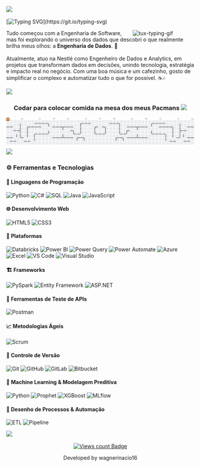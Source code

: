 <img src="https://user-images.githubusercontent.com/73097560/115834477-dbab4500-a447-11eb-908a-139a6edaec5c.gif">

[![Typing SVG](https://readme-typing-svg.demolab.com?font=Fira+Code&weight=500&pause=1000&color=0BF700&width=500&height=100&lines=print(%22Hello+World!%22);I+am+Wagner+In%C3%A1cio+de+Oliveira)](https://git.io/typing-svg)

<img align="right" alt="tux-typing-gif" src="https://media0.giphy.com/media/v1.Y2lkPTc5MGI3NjExd2RwbGpscmV3a2tpZjAyMzNnYzVsdXd1enN1OWpwbHEwNXBzbWMyOCZlcD12MV9pbnRlcm5hbF9naWZfYnlfaWQmY3Q9cw/WFZvB7VIXBgiz3oDXE/giphy.gif" width="165px" />
<p>  
 Tudo começou com a Engenharia de Software, mas foi explorando o universo dos dados que descobri o que realmente brilha meus olhos: a <strong>Engenharia de Dados</strong>. 🚀<br><br>  
  Atualmente, atuo na Nestlé como Engenheiro de Dados e Analytics, em projetos que transformam dados em decisões, unindo tecnologia, estratégia e impacto real no negócio. Com uma boa música e um cafezinho, gosto de simplificar o complexo e automatizar tudo o que for possível. ☕🎶  
</p>

<img src="https://user-images.githubusercontent.com/73097560/115834477-dbab4500-a447-11eb-908a-139a6edaec5c.gif">


<div align="center">

### Codar para colocar comida na mesa dos meus Pacmans  <img src="https://github.com/TheDudeThatCode/TheDudeThatCode/blob/master/Assets/Developer.gif" width="45" />

</div>


<picture>
  <source media="(prefers-color-scheme: dark)" srcset="https://raw.githubusercontent.com/wagnerinacio16/wagnerinacio16/output/pacman-contribution-graph-dark.svg">
  <source media="(prefers-color-scheme: light)" srcset="https://raw.githubusercontent.com/wagnerinacio16/wagnerinacio16/output/pacman-contribution-graph.svg">
  <img alt="pacman contribution graph" src="https://raw.githubusercontent.com/wagnerinacio16/wagnerinacio16/output/pacman-contribution-graph.svg">
</picture>

<img src="https://user-images.githubusercontent.com/73097560/115834477-dbab4500-a447-11eb-908a-139a6edaec5c.gif">


### ⚙️ Ferramentas e Tecnologias

#### 🧠 Linguagens de Programação  
![Python](https://img.shields.io/badge/Python-3776AB?style=for-the-badge&logo=python&logoColor=white)  ![C#](https://img.shields.io/badge/C%23-239120?style=for-the-badge&logo=c-sharp&logoColor=white)  ![SQL](https://img.shields.io/badge/SQL-4479A1?style=for-the-badge&logo=postgresql&logoColor=white)  ![Java](https://img.shields.io/badge/Java-ED8B00?style=for-the-badge&logo=java&logoColor=white)  ![JavaScript](https://img.shields.io/badge/JavaScript-F7DF1E?style=for-the-badge&logo=javascript&logoColor=black)


#### 🌐 Desenvolvimento Web  
![HTML5](https://img.shields.io/badge/HTML5-E34F26?style=for-the-badge&logo=html5&logoColor=white)  ![CSS3](https://img.shields.io/badge/CSS3-1572B6?style=for-the-badge&logo=css3&logoColor=white)

#### 🧰 Plataformas  
![Databricks](https://img.shields.io/badge/Databricks-E67261?style=for-the-badge&logo=databricks&logoColor=white)  ![Power BI](https://img.shields.io/badge/Power%20BI-F2C811?style=for-the-badge&logo=powerbi&logoColor=black)  ![Power Query](https://img.shields.io/badge/Power_Query-F2C811?style=for-the-badge&logo=microsoftpowerquery&logoColor=black)  ![Power Automate](https://img.shields.io/badge/Power_Automate-094AB2?style=for-the-badge&logo=microsoftpowerautomate&logoColor=white)  ![Azure](https://img.shields.io/badge/Azure-0078D4?style=for-the-badge&logo=microsoftazure&logoColor=white)  ![Excel](https://img.shields.io/badge/Excel-217346?style=for-the-badge&logo=microsoftexcel&logoColor=white)  ![VS Code](https://img.shields.io/badge/VS%20Code-007ACC?style=for-the-badge&logo=visualstudiocode&logoColor=white)  ![Visual Studio](https://img.shields.io/badge/Visual%20Studio-5C2D91?style=for-the-badge&logo=visualstudio&logoColor=white)

#### 🏗️ Frameworks  
![PySpark](https://img.shields.io/badge/PySpark-F88909?style=for-the-badge&logo=apache-spark&logoColor=white)  ![Entity Framework](https://img.shields.io/badge/Entity%20Framework-5C2D91?style=for-the-badge&logo=dotnet&logoColor=white)  ![ASP.NET](https://img.shields.io/badge/ASP.NET-512BD4?style=for-the-badge&logo=dotnet&logoColor=white)

#### 🧪 Ferramentas de Teste de APIs  
![Postman](https://img.shields.io/badge/Postman-FF6C37?style=for-the-badge&logo=postman&logoColor=white)

#### 📈 Metodologias Ágeis  
![Scrum](https://img.shields.io/badge/Scrum-000000?style=for-the-badge&logo=scrum&logoColor=white)

#### 🔄 Controle de Versão  
![Git](https://img.shields.io/badge/Git-F05032?style=for-the-badge&logo=git&logoColor=white)  ![GitHub](https://img.shields.io/badge/GitHub-181717?style=for-the-badge&logo=github&logoColor=white)  ![GitLab](https://img.shields.io/badge/GitLab-FC6D26?style=for-the-badge&logo=gitlab&logoColor=white)  ![Bitbucket](https://img.shields.io/badge/Bitbucket-0052CC?style=for-the-badge&logo=bitbucket&logoColor=white)

#### 🤖 Machine Learning & Modelagem Preditiva  
![Python](https://img.shields.io/badge/ML_Python-3776AB?style=for-the-badge&logo=python&logoColor=white)  ![Prophet](https://img.shields.io/badge/Prophet-FF6F61?style=for-the-badge&logo=facebook&logoColor=white)  ![XGBoost](https://img.shields.io/badge/XGBoost-FF6600?style=for-the-badge&logo=xgboost&logoColor=white)  ![MLflow](https://img.shields.io/badge/MLflow-13B0BB?style=for-the-badge&logo=mlflow&logoColor=white)

#### 🔄 Desenho de Processos & Automação  
![ETL](https://img.shields.io/badge/ETL-00BFFF?style=for-the-badge&logo=airflow&logoColor=white)  ![Pipeline](https://img.shields.io/badge/Data_Pipeline-0078D7?style=for-the-badge&logo=apacheairflow&logoColor=white)

<img src="https://user-images.githubusercontent.com/73097560/115834477-dbab4500-a447-11eb-908a-139a6edaec5c.gif">
<div align="center">
  <p><a href="https://github.com/wagnerinacio16"><img src="https://komarev.com/ghpvc/?username=wagnerinacio16&color=447ff7&label=views" alt="Views count Badge"/></a>
<!--  <a href="https://github.com/wagnerinacio16/wagnerinacio16/blob/main/LICENSE"><img src="https://img.shields.io/github/license/wagnerinacio16/wagnerinacio16?color=2b9348" alt="License Badge"/></a></p> -->
  <p>Developed by wagnerinacio16</p>
</div>
<!--
### 🤝 Vamos nos conectar

- 💼 [LinkedIn](https://www.linkedin.com/in/wagner-inacio-de-oliveira/)
- 📫 E-mail: wagner.inacio16@outlook.com



✨ _"Só podemos ver uma curta distância à frente, mas podemos ver muito do que precisa ser feito."_ – Alan Turing  

![Bandeira do Orgulho LGBTQ+](https://img.shields.io/badge/Orgulho🏳️‍🌈-Apoio_LGBTQ+-%23FF69B4?style=for-the-badge)
<img src="https://user-images.githubusercontent.com/73097560/115834477-dbab4500-a447-11eb-908a-139a6edaec5c.gif">
-->


<img src="https://user-images.githubusercontent.com/73097560/115834477-dbab4500-a447-11eb-908a-139a6edaec5c.gif">



